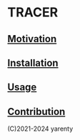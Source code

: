 # TRACER


## [Motivation](0_motivation.md)

## [Installation](1_install.md)

## [Usage](2_usage.md)

## [Contribution](9_contrib.md)




(C)2021-2024 yarenty

